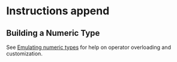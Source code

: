 # Instructions append

##  Building a Numeric Type

See [Emulating numeric types][emulating-numeric-types] for help on operator overloading and customization.

[emulating-numeric-types]: https://docs.python.org/3/reference/datamodel.html#emulating-numeric-types
